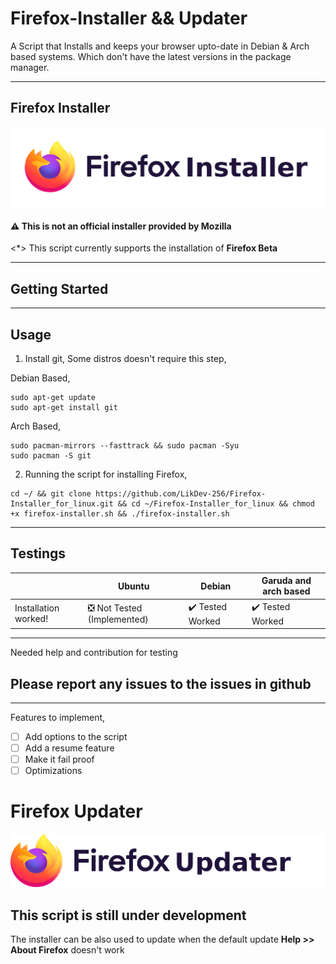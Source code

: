 # Firefox-Installer && Updater
A Script that Installs and keeps your browser upto-date in Debian & Arch based systems. Which don't have the latest versions in the package manager.

---

## Firefox Installer
![Firefox installer script](https://github.com/LikDev-256/Firefox-Installer_Firefox-Updater/blob/main/Logos/firefox-installer.png)

#### ⚠️ This is not an official installer provided by Mozilla 

<*> This script currently supports the installation of **Firefox Beta**

---
## Getting Started
---
## Usage

1. Install git, Some distros doesn't require this step,

Debian Based,
```
sudo apt-get update
sudo apt-get install git
```
Arch Based,
```
sudo pacman-mirrors --fasttrack && sudo pacman -Syu
sudo pacman -S git
```

2. Running the script for installing Firefox,
```
cd ~/ && git clone https://github.com/LikDev-256/Firefox-Installer_for_linux.git && cd ~/Firefox-Installer_for_linux && chmod +x firefox-installer.sh && ./firefox-installer.sh
```
---

## Testings

<table>
<thead>
<tr>
<th></th>
<th>Ubuntu</th>
<th>Debian</th>
<th>Garuda and arch based</th>
</tr>
</thead>
<tbody>
<tr>
<td>Installation worked!</td>
<td> ❎ Not Tested (Implemented)</td>
<td> ✔️ Tested Worked </td>
<td> ✔️ Tested Worked </td>
</tbody>
</table>

---
Needed help and contribution for testing
## **Please report any issues to the issues in github**
---------------------------------------------------------

Features to implement,
- [ ] Add options to the script
- [ ] Add a resume feature
- [ ] Make it fail proof
- [ ] Optimizations

# Firefox Updater

![Firefox updater script](https://github.com/LikDev-256/Firefox-Installer_Firefox-Updater/blob/main/Logos/firefox-updater.png)

## This script is still under development

The installer can be also used to update when the default update **Help >> About Firefox** doesn't work
